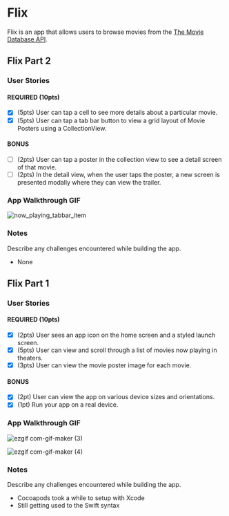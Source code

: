 # Flix

Flix is an app that allows users to browse movies from the [The Movie Database API](http://docs.themoviedb.apiary.io/#).

## Flix Part 2

### User Stories

#### REQUIRED (10pts)
- [x] (5pts) User can tap a cell to see more details about a particular movie.
- [x] (5pts) User can tap a tab bar button to view a grid layout of Movie Posters using a CollectionView.

#### BONUS
- [ ] (2pts) User can tap a poster in the collection view to see a detail screen of that movie.
- [ ] (2pts) In the detail view, when the user taps the poster, a new screen is presented modally where they can view the trailer.

### App Walkthrough GIF

![now_playing_tabbar_item](https://user-images.githubusercontent.com/62908111/190051839-b4913dda-e9e3-44c9-b2b5-13410538779f.png)

### Notes
Describe any challenges encountered while building the app.

- None

## Flix Part 1

### User Stories

#### REQUIRED (10pts)
- [x] (2pts) User sees an app icon on the home screen and a styled launch screen.
- [x] (5pts) User can view and scroll through a list of movies now playing in theaters.
- [x] (3pts) User can view the movie poster image for each movie.

#### BONUS
- [x] (2pt) User can view the app on various device sizes and orientations.
- [x] (1pt) Run your app on a real device.

### App Walkthrough GIF
![ezgif com-gif-maker (3)](https://user-images.githubusercontent.com/62908111/189244179-1842181b-122b-4b15-912e-fdcefc80d30f.gif)

![ezgif com-gif-maker (4)](https://user-images.githubusercontent.com/62908111/189244192-98238d24-8f19-4db9-bc8b-512b90e3b20f.gif)


### Notes
Describe any challenges encountered while building the app.

- Cocoapods took a while to setup with Xcode
- Still getting used to the Swift syntax
